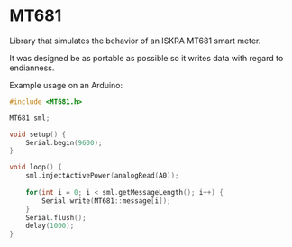 # MT681
Library that simulates the behavior of an ISKRA MT681 smart meter.

It was designed be as portable as possible so it writes data with regard to endianness.

Example usage on an Arduino:
```c
#include <MT681.h>

MT681 sml;

void setup() {
    Serial.begin(9600);
}

void loop() {
    sml.injectActivePower(analogRead(A0));
  
    for(int i = 0; i < sml.getMessageLength(); i++) {
        Serial.write(MT681::message[i]);
    }
    Serial.flush();
    delay(1000);
}
```
